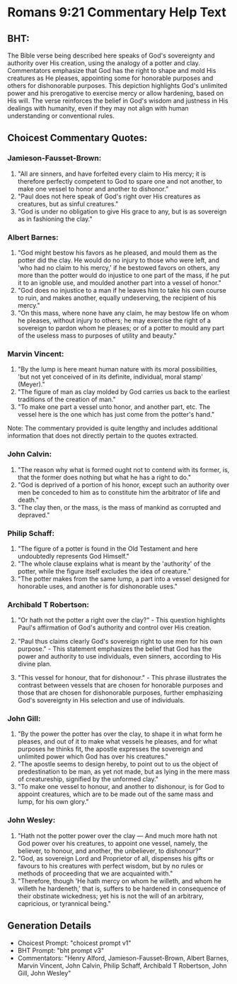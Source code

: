 # Romans 9:21 Commentary Help Text

## BHT:
The Bible verse being described here speaks of God's sovereignty and authority over His creation, using the analogy of a potter and clay. Commentators emphasize that God has the right to shape and mold His creatures as He pleases, appointing some for honorable purposes and others for dishonorable purposes. This depiction highlights God's unlimited power and his prerogative to exercise mercy or allow hardening, based on His will. The verse reinforces the belief in God's wisdom and justness in His dealings with humanity, even if they may not align with human understanding or conventional rules.

## Choicest Commentary Quotes:
### Jamieson-Fausset-Brown:
1. "All are sinners, and have forfeited every claim to His mercy; it is therefore perfectly competent to God to spare one and not another, to make one vessel to honor and another to dishonor."
2. "Paul does not here speak of God's right over His creatures as creatures, but as sinful creatures."
3. "God is under no obligation to give His grace to any, but is as sovereign as in fashioning the clay."

### Albert Barnes:
1. "God might bestow his favors as he pleased, and mould them as the potter did the clay. He would do no injury to those who were left, and 'who had no claim to his mercy,' if he bestowed favors on others, any more than the potter would do injustice to one part of the mass, if he put it to an ignoble use, and moulded another part into a vessel of honor."
2. "God does no injustice to a man if he leaves him to take his own course to ruin, and makes another, equally undeserving, the recipient of his mercy."
3. "On this mass, where none have any claim, he may bestow life on whom he pleases, without injury to others; he may exercise the right of a sovereign to pardon whom he pleases; or of a potter to mould any part of the useless mass to purposes of utility and beauty."

### Marvin Vincent:
1. "By the lump is here meant human nature with its moral possibilities, 'but not yet conceived of in its definite, individual, moral stamp' (Meyer)."
2. "The figure of man as clay molded by God carries us back to the earliest traditions of the creation of man."
3. "To make one part a vessel unto honor, and another part, etc. The vessel here is the one which has just come from the potter's hand."

Note: The commentary provided is quite lengthy and includes additional information that does not directly pertain to the quotes extracted.

### John Calvin:
1. "The reason why what is formed ought not to contend with its former, is, that the former does nothing but what he has a right to do."
2. "God is deprived of a portion of his honor, except such an authority over men be conceded to him as to constitute him the arbitrator of life and death."
3. "The clay then, or the mass, is the mass of mankind as corrupted and depraved."

### Philip Schaff:
1. "The figure of a potter is found in the Old Testament and here undoubtedly represents God Himself." 
2. "The whole clause explains what is meant by the 'authority' of the potter, while the figure itself excludes the idea of creature." 
3. "The potter makes from the same lump, a part into a vessel designed for honorable uses, and another is for dishonorable uses."

### Archibald T Robertson:
1. "Or hath not the potter a right over the clay?" - This question highlights Paul's affirmation of God's authority and control over His creation.

2. "Paul thus claims clearly God's sovereign right to use men for his own purpose." - This statement emphasizes the belief that God has the power and authority to use individuals, even sinners, according to His divine plan.

3. "This vessel for honour, that for dishonour." - This phrase illustrates the contrast between vessels that are chosen for honorable purposes and those that are chosen for dishonorable purposes, further emphasizing God's sovereignty in His selection and use of individuals.

### John Gill:
1. "By the power the potter has over the clay, to shape it in what form he pleases, and out of it to make what vessels he pleases, and for what purposes he thinks fit, the apostle expresses the sovereign and unlimited power which God has over his creatures."
2. "The apostle seems to design hereby, to point out to us the object of predestination to be man, as yet not made, but as lying in the mere mass of creatureship, signified by the unformed clay."
3. "To make one vessel to honour, and another to dishonour, is for God to appoint creatures, which are to be made out of the same mass and lump, for his own glory."


### John Wesley:
1. "Hath not the potter power over the clay — And much more hath not God power over his creatures, to appoint one vessel, namely, the believer, to honour, and another, the unbeliever, to dishonour?"
2. "God, as sovereign Lord and Proprietor of all, dispenses his gifts or favours to his creatures with perfect wisdom, but by no rules or methods of proceeding that we are acquainted with."
3. "Therefore, though 'He hath mercy on whom he willeth, and whom he willeth he hardeneth,' that is, suffers to be hardened in consequence of their obstinate wickedness; yet his is not the will of an arbitrary, capricious, or tyrannical being."


## Generation Details
- Choicest Prompt: "choicest prompt v1"
- BHT Prompt: "bht prompt v3"
- Commentators: "Henry Alford, Jamieson-Fausset-Brown, Albert Barnes, Marvin Vincent, John Calvin, Philip Schaff, Archibald T Robertson, John Gill, John Wesley"
